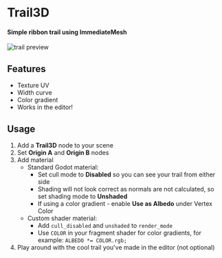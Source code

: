 # Trail3D

#### Simple ribbon trail using ImmediateMesh
![trail preview](https://github.com/user-attachments/assets/659845d4-8261-4ec2-a226-2e44086a1826)

## Features
- Texture UV
- Width curve
- Color gradient
- Works in the editor!

## Usage

1. Add a **Trail3D** node to your scene
2. Set **Origin A** and **Origin B** nodes
3. Add material
	- Standard Godot material:
		- Set cull mode to **Disabled** so you can see your trail from either side
		- Shading will not look correct as normals are not calculated, so set shading mode to **Unshaded**
		- If using a color gradient - enable **Use as Albedo** under Vertex Color
	- Custom shader material:
 		- Add `cull_disabled` and `unshaded` to `render_mode`
   		- Use `COLOR` in your fragment shader for color gradients, for example: `ALBEDO *= COLOR.rgb;`
4. Play around with the cool trail you've made in the editor (not optional)
